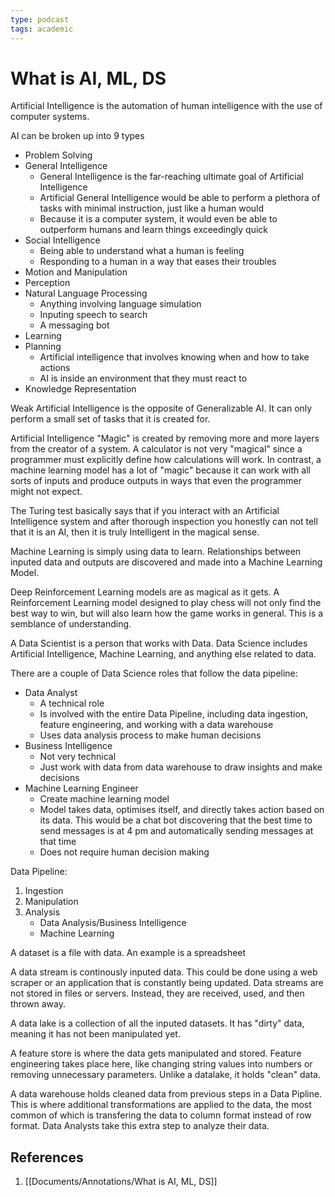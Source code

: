 ```yaml
---
type: podcast
tags: academic
---
```

# What is AI, ML, DS

Artificial Intelligence is the automation of human intelligence with the use of computer systems.

AI can be broken up into 9 types
- Problem Solving
- General Intelligence
	- General Intelligence is the far-reaching ultimate goal of Artificial Intelligence
	- Artificial General Intelligence would be able to perform a plethora of tasks with minimal instruction, just like a human would
	- Because it is a computer system, it would even be able to outperform humans and learn things exceedingly quick
- Social Intelligence
	- Being able to understand what a human is feeling
	- Responding to a human in a way that eases their troubles
- Motion and Manipulation
- Perception
- Natural Language Processing
	- Anything involving language simulation
	- Inputing speech to search
	- A messaging bot
- Learning
- Planning
	- Artificial intelligence that involves knowing when and how to take actions
	- AI is inside an environment that they must react to
- Knowledge Representation

Weak Artificial Intelligence is the opposite of Generalizable AI. It can only perform a small set of tasks that it is created for.

Artificial Intelligence "Magic" is created by removing more and more layers from the creator of a system. A calculator is not very "magical" since a programmer must explicitly define how calculations will work. In contrast, a machine learning model has a lot of "magic" because it can work with all sorts of inputs and produce outputs in ways that even the programmer might not expect.

The Turing test basically says that if you interact with an Artificial Intelligence system and after thorough inspection you honestly can not tell that it is an AI, then it is truly Intelligent in the magical sense.


Machine Learning is simply using data to learn. Relationships between inputed data and outputs are discovered and made into a Machine Learning Model.

Deep Reinforcement Learning models are as magical as it gets. A Reinforcement Learning model designed to play chess will not only find the best way to win, but will also learn how the game works in general. This is a semblance of understanding.


A Data Scientist is a person that works with Data. Data Science includes Artificial Intelligence, Machine Learning, and anything else related to data.

There are a couple of Data Science roles that follow the data pipeline:
- Data Analyst
	- A technical role
	- Is involved with the entire Data Pipeline, including data ingestion, feature engineering, and working with a data warehouse
	- Uses data analysis process to make human decisions
- Business Intelligence
	- Not very technical
	- Just work with data from data warehouse to draw insights and make decisions
- Machine Learning Engineer
	- Create machine learning model
	- Model takes data, optimises itself, and directly takes action based on its data. This would be a chat bot discovering that the best time to send messages is at 4 pm and automatically sending messages at that time
	- Does not require human decision making

Data Pipeline:
1. Ingestion
2. Manipulation
3. Analysis
	- Data Analysis/Business Intelligence
	- Machine Learning

A dataset is a file with data. An example is a spreadsheet

A data stream is continously inputed data. This could be done using a web scraper or an application that is constantly being updated. Data streams are not stored in files or servers. Instead, they are received, used, and then thrown away.

A data lake is a collection of all the inputed datasets. It has "dirty" data, meaning it has not been manipulated yet.

A feature store is where the data gets manipulated and stored. Feature engineering takes place here, like changing string values into numbers or removing unnecessary parameters. Unlike a datalake, it holds "clean" data.

A data warehouse holds cleaned data from previous steps in a Data Pipline. This is where additional transformations are applied to the data, the most common of which is transfering the data to column format instead of row format. Data Analysts take this extra step to analyze their data.



## References
1. [[Documents/Annotations/What is AI, ML, DS]]